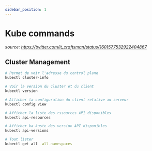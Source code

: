 ```yaml
---
sidebar_position: 1
---
```


# Kube commands
_source: https://twitter.com/it_craftsman/status/1601577532922404867_

## Cluster Management 

```bash
# Permet de voir l'adresse du control plane 
kubectl cluster-info

# Voir la version du cluster et du client 
kubectl version

# Afficher la configuration du client relative au serveur 
kubectl config view 

# Afficher la liste des rssources API disponibles 
kubectl api-resources 

# Afficher ka kuste des version API disponibles 
kubectl api-versions

# Tout lister 
kubectl get all -all-namespaces
```
